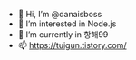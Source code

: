 - 👋 Hi, I’m @danaisboss
- 👀 I’m interested in Node.js 
- 🌱 I’m currently in 항해99
- 📫 https://tuigun.tistory.com/

